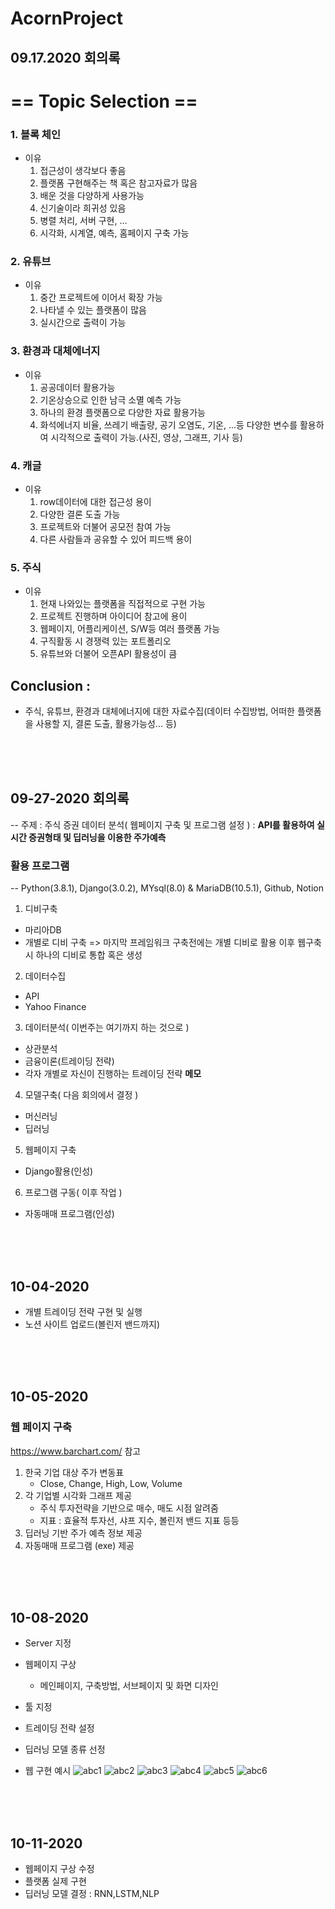 # AcornProject

## 09.17.2020 회의록
# == Topic Selection ==
### 1. 블록 체인 
  - 이유 
    1) 접근성이 생각보다 좋음
    2) 플랫폼 구현해주는 책 혹은 참고자료가 많음
    3) 배운 것을 다양하게 사용가능
    4) 신기술이라 희귀성 있음
    5) 병렬 처리, 서버 구현, ...
    6) 시각화, 시계열, 예측, 홈페이지 구축 가능
### 2. 유튜브
  - 이유
    1) 중간 프로젝트에 이어서 확장 가능
    2) 나타낼 수 있는 플랫폼이 많음
    3) 실시간으로 출력이 가능
### 3. 환경과 대체에너지
  - 이유
    1) 공공데이터 활용가능
    2) 기온상승으로 인한 남극 소멸 예측 가능
    3) 하나의 환경 플랫폼으로 다양한 자료 활용가능
    4) 화석에너지 비율, 쓰레기 배출량, 공기 오염도, 기온, ...등 다양한 변수를 활용하여
       시각적으로 출력이 가능.(사진, 영상, 그래프, 기사 등)
### 4. 캐글
  - 이유
    1) row데이터에 대한 접근성 용이
    2) 다양한 결론 도출 가능
    3) 프로젝트와 더불어 공모전 참여 가능
    4) 다른 사람들과 공유할 수 있어 피드백 용이
### 5. 주식 
  - 이유
    1) 현재 나와있는 플랫폼을 직접적으로 구현 가능
    2) 프로젝트 진행하며 아이디어 참고에 용이
    3) 웹페이지, 어플리케이션, S/W등 여러 플랫폼 가능
    4) 구직활동 시 경쟁력 있는 포트폴리오
    5) 유튜브와 더불어 오픈API 활용성이 큼

## Conclusion :
  - 주식, 유튜브, 환경과 대체에너지에 대한 자료수집(데이터 수집방법, 어떠한 플랫폼을 사용할 지, 결론 도출, 활용가능성... 등)
 <br/>
 <br/>
 <br/>
 
## 09-27-2020 회의록
-- 주제 : 주식 증권 데이터 분석( 웹페이지 구축 및 프로그램 설정 ) : **API를 활용하여 실시간 증권형태 및 딥러닝을 이용한 주가예측**
### 활용 프로그램
  -- Python(3.8.1), Django(3.0.2), MYsql(8.0) & MariaDB(10.5.1), Github, Notion

1. 디비구축
  - 마리아DB
  - 개별로 디비 구축 => 마지막 프레임워크 구축전에는 개별 디비로 활용 이후 웹구축시 하나의 디비로 통합 혹은 생성
2. 데이터수집
  - API
  - Yahoo Finance
3. 데이터분석( 이번주는 여기까지 하는 것으로 )
  - 상관분석
  - 금융이론(트레이딩 전략)
  - 각자 개별로 자신이 진행하는 트레이딩 전략 **메모**
4. 모델구축( 다음 회의에서 결정 )
  - 머신러닝
  - 딥러닝
5. 웹페이지 구축
  - Django활용(인성)
6. 프로그램 구동( 이후 작업 )
  - 자동매매 프로그램(인성)
 <br/>
 <br/>
 <br/>
 
## 10-04-2020
- 개별 트레이딩 전략 구현 및 실행
- 노션 사이트 업로드(볼린저 밴드까지)
<br/>
<br/>
<br/>

## 10-05-2020
### 웹 페이지 구축 
https://www.barchart.com/ 참고

1. 한국 기업 대상 주가 변동표
    - Close, Change, High, Low, Volume
2. 각 기업별 시각화 그래프 제공 
    - 주식 투자전략을 기반으로 매수, 매도 시점 알려줌
    - 지표 : 효율적 투자선, 샤프 지수, 볼린저 밴드 지표 등등 
3. 딥러닝 기반 주가 예측 정보 제공 
4. 자동매매 프로그램 (exe) 제공 
<br/>
<br/>
<br/>

## 10-08-2020
- Server 지정
- 웹페이지 구상
   - 메인페이지, 구축방법, 서브페이지 및 화면 디자인
- 툴 지정
- 트레이딩 전략 설정
- 딥러닝 모델 종류 선정

- 웹 구현 예시
![abc1](https://user-images.githubusercontent.com/63041717/95675742-63400d80-0bf4-11eb-8886-ce95ffef2953.PNG)
![abc2](https://user-images.githubusercontent.com/63041717/95675743-63d8a400-0bf4-11eb-9d17-0af210dda1cd.PNG)
![abc3](https://user-images.githubusercontent.com/63041717/95675744-6509d100-0bf4-11eb-9560-d9b8bdeaef23.PNG)
![abc4](https://user-images.githubusercontent.com/63041717/95675745-65a26780-0bf4-11eb-9e57-7a8783939084.PNG)
![abc5](https://user-images.githubusercontent.com/63041717/95675746-65a26780-0bf4-11eb-8627-bd839faa7924.PNG)
![abc6](https://user-images.githubusercontent.com/63041717/95675740-62a77700-0bf4-11eb-8bb2-6e7e96155865.PNG)
<br/>
<br/>
<br/>

## 10-11-2020
- 웹페이지 구상 수정
- 플랫폼 실제 구현 
- 딥러닝 모델 결정 : RNN,LSTM,NLP
